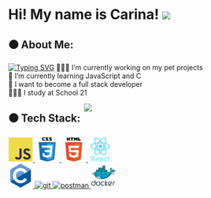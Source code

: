 # Hi! My name is Carina! <img src="https://media.giphy.com/media/l3vRnHjemLtYF3n3O/giphy.gif" width='15%'></img>

<!-- # Hi! My name is Carina! <img src="https://media.giphy.com/media/hvRJCLFzcasrR4ia7z/giphy.gif" width='5%'> -->


## ⚫️ About Me:
[![Typing SVG](https://readme-typing-svg.demolab.com/?lines=Student+of+School+21+)](https://git.io/typing-svg)
👩🏻‍💻 I’m currently working on my pet projects<br>
🌱 I’m currently learning JavaScript and C<br>
💭 I want to become a full stack developer<br>
👩🏻‍💻 I study at School 21<br>

<img align='right' src="https://media.giphy.com/media/l2Sq8BNJpTcnTLyIU/giphy.gif" width="350"></img>
## ⚫️ Tech Stack:
<p align="left">
  <a href="https://developer.mozilla.org/en-US/docs/Web/JavaScript" target="_blank"> <img src="https://raw.githubusercontent.com/devicons/devicon/master/icons/javascript/javascript-original.svg" alt="javascript" width="50" height="50"/> </a>
  <a href="https://www.w3schools.com/css/" target="_blank"> <img src="https://raw.githubusercontent.com/devicons/devicon/master/icons/css3/css3-original-wordmark.svg" alt="css3" width="50" height="50"/> </a>
  <a href="https://www.w3.org/html/" target="_blank"> <img src="https://raw.githubusercontent.com/devicons/devicon/master/icons/html5/html5-original-wordmark.svg" alt="html5" width="50" height="50"/> </a>
  <a href="https://reactjs.org/" target="_blank"> <img src="https://raw.githubusercontent.com/devicons/devicon/master/icons/react/react-original-wordmark.svg" alt="react" width="50" height="50"/> </a>
  <br>
  <a href="https://www.cprogramming.com/" target="_blank"> <img src="https://raw.githubusercontent.com/devicons/devicon/master/icons/c/c-original.svg" alt="c" width="50" height="50"/> </a>
<!--   <a href="https://www.w3schools.com/cpp/" target="_blank"> <img src="https://raw.githubusercontent.com/devicons/devicon/master/icons/cplusplus/cplusplus-original.svg" alt="cplusplus" width="50" height="50"/> </a> -->
  <a href="https://git-scm.com/" target="_blank"> <img src="https://www.vectorlogo.zone/logos/git-scm/git-scm-icon.svg" alt="git" width="50" height="50"/> </a>
  <a href="https://postman.com" target="_blank"> <img src="https://www.vectorlogo.zone/logos/getpostman/getpostman-icon.svg" alt="postman" width="50" height="50"/> </a>
  <a href="https://www.docker.com/" target="_blank"> <img src="https://raw.githubusercontent.com/devicons/devicon/master/icons/docker/docker-original-wordmark.svg" alt="docker" width="50" height="50"/> </a>
</p>

<!-- ## ⚫️ GitHub Stats:

![](https://github-readme-stats.vercel.app/api/top-langs/?username=iamcarinn&theme=swift&hide_border=false&include_all_commits=false&count_private=false&layout=compact) -->


